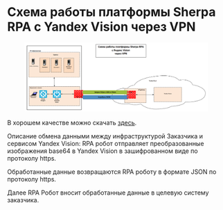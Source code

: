 # Схема работы платформы Sherpa RPA c Yandex Vision через VPN

<figure><img src="../.gitbook/assets/2025-04-09_14-38-24.png" alt=""><figcaption></figcaption></figure>

В хорошем качестве можно скачать [здесь](https://drive.google.com/file/d/19PGkPUQluOCZn-tv7v3XE-bbUU7k1ihj/view?usp=drive_link).

Описание обмена данными между инфраструктурой Заказчика и сервисом Yandex Vision: RPA робот отправляет преобразованные изображения base64 в Yandex Vision в зашифрованном виде по протоколу https.

Обработанные данные возвращаются RPA роботу в формате JSON по протоколу https.

Далее RPA Робот вносит обработанные данные в целевую систему заказчика.
